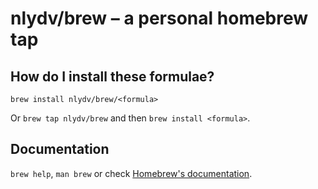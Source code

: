 # nlydv/brew – a personal homebrew tap

## How do I install these formulae?
`brew install nlydv/brew/<formula>`

Or `brew tap nlydv/brew` and then `brew install <formula>`.

## Documentation
`brew help`, `man brew` or check [Homebrew's documentation](https://docs.brew.sh).
